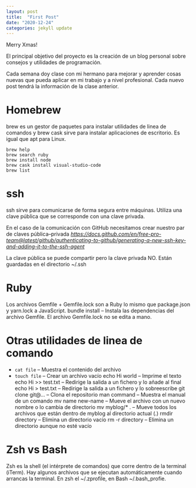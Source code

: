 ```yaml
---
layout: post
title:  "First Post"
date: "2020-12-24"
categories: jekyll update
---
```

Merry Xmas!

El principal objetivo del proyecto es la creación de un blog personal sobre consejos y utilidades de programación.

Cada semana doy clase con mi hermano para mejorar y aprender cosas nuevas que pueda aplicar en mi trabajo y a nivel profesional. Cada nuevo post tendrá la información de la clase anterior.


# Homebrew
brew es un gestor de paquetes para instalar utilidades de linea de comandos y brew cask sirve para instalar aplicaciones de escritorio. Es igual que apt para Linux.

```
brew help
brew search ruby
brew install node
brew cask install visual-studio-code
brew list
```

# ssh
ssh sirve para comunicarse de forma segura entre máquinas. Utiliza una clave pública que se corresponde con una clave privada.

En el caso de la comunicación con GitHub necesitamos crear nuestro par de claves pública–privada *<a href="https://docs.github.com/en/free-pro-team@latest/github/authenticating-to-github/generating-a-new-ssh-key-and-adding-it-to-the-ssh-agent">https://docs.github.com/en/free-pro-team@latest/github/authenticating-to-github/generating-a-new-ssh-key-and-adding-it-to-the-ssh-agent</a>* 

La clave pública se puede compartir pero la clave privada NO. Están guardadas en el directorio ~/.ssh

# Ruby
Los archivos Gemfile + Gemfile.lock son a Ruby lo mismo que package.json y yarn.lock a JavaScript.
bundle install – Instala las dependencias del archivo Gemfile. El archivo Gemfile.lock no se edita a mano.

# Otras utilidades de linea de comando
- `cat file` – Muestra el contenido del archivo
- `touch file` – Crear un archivo vacío
echo Hi world – Imprime el texto
echo Hi >> test.txt – Redirige la salida a un fichero y lo añade al final
echo Hi > test.txt – Redirige la salida a un fichero  y lo sobreescribe
git clone git@... – Clona el repositorio
man command – Muestra el manual de un comando
mv name new-name – Mueve el archivo con un nuevo nombre o lo cambia de directorio
mv myblog/* . – Mueve todos los archivos que están dentro de myblog al directorio actual (.)
rmdir directory – Elimina un directorio vacío
rm -r directory – Elimina un directorio aunque no esté vacío

# Zsh vs Bash
Zsh es la shell (el intérprete de comandos) que corre dentro de la terminal (iTerm).
Hay algunos archivos que se ejecutan automáticamente cuando arrancas la terminal. En zsh el ~/.zprofile, en Bash ~/.bash_profie.


